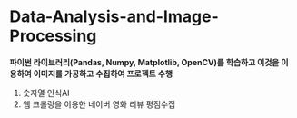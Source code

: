 # Data-Analysis-and-Image-Processing
**파이썬 라이브러리(Pandas, Numpy, Matplotlib, OpenCV)를 학습하고 이것을 이용하여 이미지를 가공하고 수집하여 프로젝트 수행**
1. 숫자열 인식AI
2. 웹 크롤링을 이용한 네이버 영화 리뷰 평점수집
